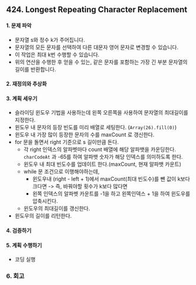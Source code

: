 ## 424. Longest Repeating Character Replacement
#### 1. 문제 파악
- 문자열 s와 정수 k가 주어집니다. 
- 문자열의 모든 문자를 선택하여 다른 대문자 영어 문자로 변경할 수 있습니다. 
- 이 작업은 최대 k번 수행할 수 있습니다.
- 위의 연산을 수행한 후 얻을 수 있는, 같은 문자를 포함하는 가장 긴 부분 문자열의 길이를 반환합니다.
#### 2. 재정의와 추상화
#### 3. 계획 세우기
- 슬라이딩 윈도우 기법을 사용하는데 왼쪽 오른쪽을 사용하여 문자열의 최대길이를 지정한다.
- 윈도우 내 문자의 등장 빈도를 미리 배열로 세팅한다. (`Array(26).fill(0)`)
- 윈도우 내 가장 많이 등장한 문자의 수를 maxCount 로 갱신한다.
- for 문을 돌면서 right 기준으로 s 길이만큼 돈다.
  - 각 right 인덱스의 알파벳마다 count 배열에 해당 알파뱃을 카운딩한다. `charCodeAt` 과 -65를 하여 알파뱃 숫자가 해당 인덱스를 의미하도록 한다.
  - 윈도우 내 최대 빈도수를 업데이트 한다.(maxCount, 현재 알파뱃 카운트)
  - while 문 조건으로 이행해야하는데,
    - 윈도우내 (right - left + 1)에서 maxCount(최대 빈도수)를 뺀 값이 k보다 크다면 -> 즉, 바꿔야할 횟수가 k보다 많다면
    - 왼쪽 인덱스의 알파벳 카운트를 -1을 하고 왼쪽인덱스 + 1을 하여 윈도우를 압축시킨다.
  - 윈도우의 최대길이를 갱신한다.
- 윈도우의 길이를 리턴한다.
#### 4. 검증하기
#### 5. 계획 수행하기
- 코딩 실행

### 6. 회고
